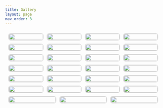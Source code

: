 ```yaml
---
title: Gallery
layout: page
nav_order: 3
---
```

<html lang="en">
<head>
    <meta charset="UTF-8">
    <meta name="viewport" content="width=device-width, initial-scale=1.0">
    <style>
        body {
            font-family: Arial, sans-serif;
        }
        .flex-container {
            display: flex;
            flex-wrap: wrap;
            gap: 10px;
            padding: 10px;
        }
        .flex-item {
            flex: 1 1 calc(25% - 20px);
            border: 2px solid #ddd;
            border-radius: 8px;
            overflow: hidden;
            cursor: pointer;
        }
        .flex-item img {
            width: 100%;
            height: auto;
            display: block;
        }
        .modal {
            display: none;
            position: fixed;
            z-index: 1;
            padding-top: 60px;
            left: 0;
            top: 0;
            width: 100%;
            height: 100%;
            overflow: auto;
            background-color: rgb(0,0,0);
            background-color: rgba(0,0,0,0.9);
        }
        .modal-content {
            margin: auto;
            display: block;
            width: 80%;
            max-width: 700px;
        }
        .close {
            position: absolute;
            top: 15px;
            right: 35px;
            color: #fff;
            font-size: 40px;
            font-weight: bold;
            transition: 0.3s;
        }
        .close:hover,
        .close:focus {
            color: #bbb;
            text-decoration: none;
            cursor: pointer;
        }
    </style>
</head>
<body>
    <div class="flex-container">
        <div class="flex-item"><img src="https://postybaloney.github.io/aiisc-summer-school/assets/images/GalleryPXL_20240603_145641604.MP.jpg"><a href="https://postybaloney.github.io/aiisc-summer-school/assets/images/GalleryPXL_20240603_145641604.MP.jpg"></a></div> 
        <div class="flex-item"><img src="https://postybaloney.github.io/aiisc-summer-school/assets/images/Gallery/PXL_20240603_173212677.MP.jpg"><a href="https://postybaloney.github.io/aiisc-summer-school/assets/images/Gallery/PXL_20240603_173212677.MP.jpg"></a></div>
        <div class="flex-item"><img src="https://postybaloney.github.io/aiisc-summer-school/assets/images/Gallery/PXL_20240603_181632272.jpg"></div>
        <div class="flex-item"><img src="https://postybaloney.github.io/aiisc-summer-school/assets/images/Gallery/PXL_20240603_183412373.MP.jpg"></div>
        <!-- <div class="flex-item"><img src="https://postybaloney.github.io/aiisc-summer-school/assets/images/Gallery/PXL_20240603_183415507.mp4"></div> -->
        <div class="flex-item"><img src="https://postybaloney.github.io/aiisc-summer-school/assets/images/Gallery/PXL_20240603_192652300.PORTRAIT.jpg"></div>
        <div class="flex-item"><img src="https://postybaloney.github.io/aiisc-summer-school/assets/images/Gallery/PXL_20240603_192652300.PORTRAIT~2.jpg"></div>
        <div class="flex-item"><img src="https://postybaloney.github.io/aiisc-summer-school/assets/images/Gallery/PXL_20240603_192653466.PORTRAIT.jpg"></div>
        <div class="flex-item"><img src="https://postybaloney.github.io/aiisc-summer-school/assets/images/Gallery/PXL_20240603_192657813.PORTRAIT.ORIGINAL.jpg"></div>
        <div class="flex-item"><img src="https://postybaloney.github.io/aiisc-summer-school/assets/images/Gallery/PXL_20240604_140404657.MP.jpg"></div>
        <!-- <div class="flex-item"><img src="https://postybaloney.github.io/aiisc-summer-school/assets/images/Gallery/PXL_20240604_144633099.mp4"></div> -->
        <div class="flex-item"><img src="https://postybaloney.github.io/aiisc-summer-school/assets/images/Gallery/PXL_20240604_151902765.MP.jpg"></div>
        <!-- <div class="flex-item"><img src="https://postybaloney.github.io/aiisc-summer-school/assets/images/Gallery/PXL_20240604_151908996.mp4"></div> -->
        <!-- <div class="flex-item"><img src="https://postybaloney.github.io/aiisc-summer-school/assets/images/Gallery/PXL_20240604_152405666.mp4"></div> -->
        <!-- <div class="flex-item"><img src="https://postybaloney.github.io/aiisc-summer-school/assets/images/Gallery/PXL_20240604_152405666.mp4"></div> -->
        <!-- <div class="flex-item"><img src="https://postybaloney.github.io/aiisc-summer-school/assets/images/Gallery/PXL_20240604_152721475.mp4"></div> -->
        <!-- <div class="flex-item"><img src="https://postybaloney.github.io/aiisc-summer-school/assets/images/Gallery/PXL_20240604_153318681.mp4"></div> -->
        <!-- <div class="flex-item"><img src="https://postybaloney.github.io/aiisc-summer-school/assets/images/Gallery/PXL_20240604_153640669.mp4"></div> -->
        <div class="flex-item"><img src="https://postybaloney.github.io/aiisc-summer-school/assets/images/Gallery/PXL_20240604_180621339.MP.jpg"></div>
        <div class="flex-item"><img src="https://postybaloney.github.io/aiisc-summer-school/assets/images/Gallery/PXL_20240606_145233548.jpg"></div>
        <div class="flex-item"><img src="https://postybaloney.github.io/aiisc-summer-school/assets/images/Gallery/PXL_20240606_170602638.MP.jpg"></div>
        <div class="flex-item"><img src="https://postybaloney.github.io/aiisc-summer-school/assets/images/Gallery/PXL_20240606_183307431.jpg"></div>
        <div class="flex-item"><img src="https://postybaloney.github.io/aiisc-summer-school/assets/images/Gallery/PXL_20240607_131535722.MP.jpg"></div>
        <!-- <div class="flex-item"><img src="https://postybaloney.github.io/aiisc-summer-school/assets/images/Gallery/PXL_20240607_134954630.mp4"></div> -->
        <div class="flex-item"><img src="https://postybaloney.github.io/aiisc-summer-school/assets/images/Gallery/PXL_20240607_135156770.jpg"></div>
        <div class="flex-item"><img src="https://postybaloney.github.io/aiisc-summer-school/assets/images/Gallery/PXL_20240607_144150153.MP.jpg"></div>
        <!-- <div class="flex-item"><img src="https://postybaloney.github.io/aiisc-summer-school/assets/images/Gallery/PXL_20240607_153426072.mp4"></div> -->
        <!-- <div class="flex-item"><img src="https://postybaloney.github.io/aiisc-summer-school/assets/images/Gallery/PXL_20240607_154713582.mp4"></div> -->
        <div class="flex-item"><img src="https://postybaloney.github.io/aiisc-summer-school/assets/images/Gallery/PXL_20240607_154723693.NIGHT.jpg"></div>
        <div class="flex-item"><img src="https://postybaloney.github.io/aiisc-summer-school/assets/images/Gallery/PXL_20240607_154757645.NIGHT.jpg"></div>
        <div class="flex-item"><img src="https://postybaloney.github.io/aiisc-summer-school/assets/images/Gallery/PXL_20240607_154802797.MP.jpg"></div>
        <div class="flex-item"><img src="https://postybaloney.github.io/aiisc-summer-school/assets/images/Gallery/PXL_20240607_154804634.MP.jpg"></div>
        <div class="flex-item"><img src="https://postybaloney.github.io/aiisc-summer-school/assets/images/Gallery/WhatsApp Image 2024-06-10 at 8.24.59 AM.jpg"></div>
        <div class="flex-item"><img src="https://postybaloney.github.io/aiisc-summer-school/assets/images/Gallery/WhatsApp Image 2024-06-10 at 8.25.02 AM (2).jpg"></div>
        <div class="flex-item"><img src="https://postybaloney.github.io/aiisc-summer-school/assets/images/Gallery/WhatsApp Image 2024-06-10 at 8.25.02 AM (4).jpg"></div>
        <div class="flex-item"><img src="https://postybaloney.github.io/aiisc-summer-school/assets/images/Gallery/WhatsApp Image 2024-06-10 at 8.25.02 AM (5).jpg"></div>
        <div class="flex-item"><img src="https://postybaloney.github.io/aiisc-summer-school/assets/images/Gallery/WhatsApp Image 2024-06-10 at 8.25.02 AM.jpg"></div>
        <div class="flex-item"><img src="https://postybaloney.github.io/aiisc-summer-school/assets/images/Gallery/WhatsApp Image 2024-06-10 at 8.25.15 AM.jpg"></div>
    </div>
    <div id="modal" class="modal">
        <span class="close">&times;</span>
        <img class="modal-content" id="modal-img">
    </div>
    <script src="script.js"></script>
</body>
</html>
